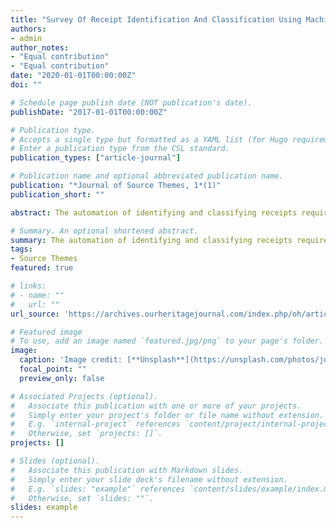 ```yaml
---
title: "Survey Of Receipt Identification And Classification Using Machine Learning"
authors:
- admin
author_notes:
- "Equal contribution"
- "Equal contribution"
date: "2020-01-01T00:00:00Z"
doi: ""

# Schedule page publish date (NOT publication's date).
publishDate: "2017-01-01T00:00:00Z"

# Publication type.
# Accepts a single type but formatted as a YAML list (for Hugo requirements).
# Enter a publication type from the CSL standard.
publication_types: ["article-journal"]

# Publication name and optional abbreviated publication name.
publication: "*Journal of Source Themes, 1*(1)"
publication_short: ""

abstract: The automation of identifying and classifying receipts requires a sophisticated which utilises various technology and algorithms. Firstly, images are cleaned with image processing technique like rasterization, binary black and white classification and skewing. The tesseract engine is used in the process of Optical Character Recognition, to convert image into virtual text. Tesseract is a powerful engine which uses multiple algorithms to enhance accuracy. Thirdly, the generated text is used to extract meaning by defining extraction rules and building a classifier based on predefined entities. By using these methods meaning and semantics of the receipt are extracted. This data is extracted and the meaning of data is to be stored in a non-relational database management system as the receipts are not homogeneous in nature. Multiple invoices received will be stored in separate collections for building a huge record. The user is expected to upload a month expenditure on this database. Lastly, a report based on aggregation and generalization of this data is to be created. The report has to be specialized to the user’s requirement and input using various data visualisation tools in this way we aim to automate the process of managing and classifying receipts.

# Summary. An optional shortened abstract.
summary: The automation of identifying and classifying receipts requires a sophisticated which utilises various technology and algorithms. Firstly, images are cleaned with image processing technique like rasterization, binary black and white classification and skewing. The tesseract engine is used in the process of Optical Character Recognition, to convert image into virtual text. Tesseract is a powerful engine which uses multiple algorithms to enhance accuracy. Thirdly, the generated text is used to extract meaning by defining extraction rules and building a classifier based on predefined entities. By using these methods meaning and semantics of the receipt are extracted. This data is extracted and the meaning of data is to be stored in a non-relational database management system as the receipts are not homogeneous in nature. Multiple invoices received will be stored in separate collections for building a huge record. The user is expected to upload a month expenditure on this database. Lastly, a report based on aggregation and generalization of this data is to be created. The report has to be specialized to the user’s requirement and input using various data visualisation tools in this way we aim to automate the process of managing and classifying receipts.
tags:
- Source Themes
featured: true

# links:
# - name: ""
#   url: ""
url_source: 'https://archives.ourheritagejournal.com/index.php/oh/article/view/2424/2270'

# Featured image
# To use, add an image named `featured.jpg/png` to your page's folder. 
image:
  caption: 'Image credit: [**Unsplash**](https://unsplash.com/photos/jdD8gXaTZsc)'
  focal_point: ""
  preview_only: false

# Associated Projects (optional).
#   Associate this publication with one or more of your projects.
#   Simply enter your project's folder or file name without extension.
#   E.g. `internal-project` references `content/project/internal-project/index.md`.
#   Otherwise, set `projects: []`.
projects: []

# Slides (optional).
#   Associate this publication with Markdown slides.
#   Simply enter your slide deck's filename without extension.
#   E.g. `slides: "example"` references `content/slides/example/index.md`.
#   Otherwise, set `slides: ""`.
slides: example
---
```

